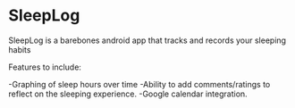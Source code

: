 # SleepLog

SleepLog is a barebones android app that tracks and records your sleeping habits

Features to include: 

-Graphing of sleep hours over time
-Ability to add comments/ratings to reflect on the sleeping experience.
-Google calendar integration.
